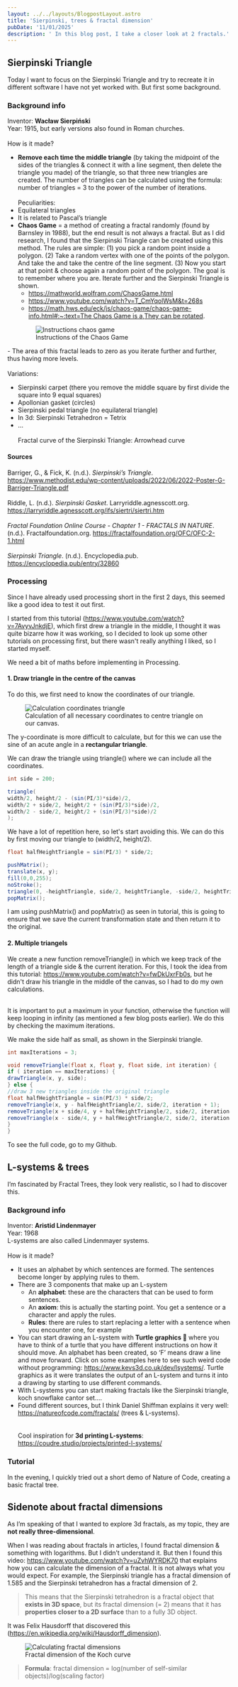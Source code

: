 ```yaml
---
layout: ../../layouts/BlogpostLayout.astro
title: 'Sierpinski, trees & fractal dimension'
pubDate: '11/01/2025'
description: ' In this blog post, I take a closer look at 2 fractals.'
---
```

## Sierpinski Triangle
Today I want to focus on the Sierpinski Triangle and try to recreate it in different software I have not yet worked with. But first some background.

### Background info
Inventor: **Wacław Sierpiński**
\
Year: 1915, but early versions also found in Roman churches.
\
\
How is it made?
- **Remove each time the middle triangle** (by taking the midpoint of the sides of the triangles & connect it with a line segment, then delete the triangle you made) of the triangle, so that three new triangles are created. The number of triangles can be calculated using the formula: number of triangles = 3 to the power of the number of iterations.
\
\
Peculiarities:
- Equilateral triangles
- It is related to Pascal’s triangle
- **Chaos Game** = a method of creating a fractal randomly (found by Barnsley in 1988), but the end result is not always a fractal. But as I did research, I found that the Sierpinski Triangle can be created using this method. The rules are simple: (1) you pick a random point inside a polygon. (2) Take a random vertex with one of the points of the polygon. And take the and take the centre of the line segment. (3) Now you start at that point & choose again a random point of the polygon. The goal is to remember where you are. Iterate further and the Sierpinski Triangle is shown.
    - https://mathworld.wolfram.com/ChaosGame.html
    - https://www.youtube.com/watch?v=T_CmYqolWsM&t=268s
    - [https://math.hws.edu/eck/js/chaos-game/chaos-game-info.html#:~:text=The Chaos Game is a,They can be rotated](https://math.hws.edu/eck/js/chaos-game/chaos-game-info.html#:~:text=The%20Chaos%20Game%20is%20a,They%20can%20be%20rotated).
    <figure>
  <img src="/chaos_game.webp" alt="Instructions chaos game" title="Instructions">
  <figcaption>Instructions of the Chaos Game</figcaption>
</figure>
- The area of this fractal leads to zero as you iterate further and further, thus having more levels.
<br>
<br>
Variations:

- Sierpinski carpet (there you remove the middle square by first divide the square into 9 equal squares)
- Apollonian gasket (circles)
- Sierpinski pedal triangle (no equilateral triangle)
- In 3d: Sierpinski Tetrahedron = Tetrix
- …
\
\
Fractal curve of the Sierpinski Triangle: Arrowhead curve 

#### Sources
Barriger, G., & Fick, K. (n.d.). *Sierpinski’s Triangle*. https://www.methodist.edu/wp-content/uploads/2022/06/2022-Poster-G-Barriger-Triangle.pdf
\
\
Riddle, L. (n.d.). *Sierpinski Gasket*. Larryriddle.agnesscott.org. https://larryriddle.agnesscott.org/ifs/siertri/siertri.htm
\
\
*Fractal Foundation Online Course - Chapter 1 - FRACTALS IN NATURE*. (n.d.). Fractalfoundation.org. https://fractalfoundation.org/OFC/OFC-2-1.html
\
\
*Sierpinski Triangle*. (n.d.). Encyclopedia.pub. https://encyclopedia.pub/entry/32860

### Processing

Since I have already used processing short in the first 2 days, this seemed like a good idea to test it out first.

I started from this tutorial (https://www.youtube.com/watch?v=7AvyvJnkdjE), which first drew a triangle in the middle, I thought it was quite bizarre how it was working, so I decided to look up some other tutorials on processing first, but there wasn't really anything I liked, so I started myself.

We need a bit of maths before implementing in Processing.

#### 1. Draw triangle in the centre of the canvas

To do this, we first need to know the coordinates of our triangle.
<figure>
  <img src="/sierpinski_coordinates.webp" alt="Calculation coordinates triangle" title="Math">
  <figcaption>Calculation of all necessary coordinates to centre triangle on our canvas.</figcaption>
</figure>

The y-coordinate is more difficult to calculate, but for this we can use the sine of an acute angle in a **rectangular triangle**.

We can draw the triangle using triangle() where we can include all the coordinates.

```java
int side = 200;

triangle(
width/2, height/2 - (sin(PI/3)*side)/2,
width/2 + side/2, height/2 + (sin(PI/3)*side)/2,
width/2 - side/2, height/2 + (sin(PI/3)*side)/2
);
```

We have a lot of repetition here, so let's start avoiding this. We can do this by first moving our triangle to (width/2, height/2).

```java
float halfHeightTriangle = sin(PI/3) * side/2;

pushMatrix();
translate(x, y);
fill(0,0,255);
noStroke();
triangle(0, -heightTriangle, side/2, heightTriangle, -side/2, heightTriangle);
popMatrix();
```

I am using pushMatrix() and popMatrix() as seen in tutorial, this is going to ensure that we save the current transformation state and then return it to the original.

#### 2. Multiple triangels

We create a new function removeTriangle() in which we keep track of the length of a triangle side & the current iteration. For this, I took the idea from this tutorial: https://www.youtube.com/watch?v=fwDkUxrFb0s, but he didn't draw his triangle in the middle of the canvas, so I had to do my own calculations.<br><br>

It is important to put a maximum in your function, otherwise the function will keep looping in infinity (as mentioned a few blog posts earlier). We do this by checking the maximum iterations.

We make the side half as small, as shown in the Sierpinski triangle.

```java
int maxIterations = 3;

void removeTriangle(float x, float y, float side, int iteration) {
if ( iteration == maxIterations) {
drawTriangle(x, y, side);
} else {
//draw 3 new triangles inside the original triangle
float halfHeightTriangle = sin(PI/3) * side/2;
removeTriangle(x, y - halfHeightTriangle/2, side/2, iteration + 1);
removeTriangle(x + side/4, y + halfHeightTriangle/2, side/2, iteration + 1);
removeTriangle(x - side/4, y + halfHeightTriangle/2, side/2, iteration + 1);
}
}
```

To see the full code, go to my Github.

## L-systems & trees

I’m fascinated by Fractal Trees, they look very realistic, so I had to discover this.

### Background info

Inventor: **Aristid Lindenmayer**
\
Year: 1968
\
L-systems are also called Lindenmayer systems.
\
\
How is it made?

- It uses an alphabet by which sentences are formed. The sentences become longer by applying rules to them.
- There are 3 components that make up an L-system
    - An **alphabet**: these are the characters that can be used to form sentences.
    - An **axiom**: this is actually the starting point. You get a sentence or a character and apply the rules.
    - **Rules**: there are rules to start replacing a letter with a sentence when you encounter one, for example
- You can start drawing an L-system with **Turtle graphics 🐢** where you have to think of a turtle that you have different instructions on how it should move. An alphabet has been created, so ‘F’ means draw a line and move forward. Click on some examples here to see such weird code without programming: https://www.kevs3d.co.uk/dev/lsystems/. Turtle graphics as it were translates the output of an L-system and turns it into a drawing by starting to use different commands.
- With L-systems you can start making fractals like the Sierpinski triangle, koch snowflake cantor set....
- Found different sources, but I think Daniel Shiffman explains it very well: https://natureofcode.com/fractals/ (trees & L-systems).
<br><br><br>
Cool inspiration for **3d printing L-systems**: https://coudre.studio/projects/printed-l-systems/

### Tutorial

In the evening, I quickly tried out a short demo of Nature of Code, creating a basic fractal tree.

## Sidenote about fractal dimensions

As I’m speaking of that I wanted to explore 3d fractals, as my topic, they are **not really three-dimensional**. 

When I was reading about fractals in articles, I found fractal dimension & something with logarithms. But I didn’t understand it. But then I found this video: https://www.youtube.com/watch?v=uZvhWYRDK70 that explains how you can calculate the dimension of a fractal. It is not always what you would expect. For example, the Sierpinski triangle has a fractal dimension of 1.585 and the Sierpinski tetrahedron has a fractal dimension of 2. 
> This means that the Sierpinski tetrahedron is a fractal object that **exists in 3D space**, but its fractal dimension (= 2) means that it has **properties closer to a 2D surface** than to a fully 3D object.

It was Felix Hausdorff that discovered this (https://en.wikipedia.org/wiki/Hausdorff_dimension).

<figure>
  <img src="/fractal_dimension.webp" alt="Calculating fractal dimensions" title="Sketch made with video">
  <figcaption>Fractal dimension of the Koch curve</figcaption>
</figure>

> **Formula**: fractal dimension = log(number of self-similar objects)/log(scaling factor)